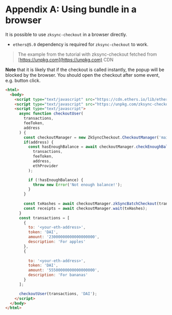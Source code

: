# Appendix A: Using bundle in a browser

It is possible to use `zksync-checkout` in a browser directly.

- `ethers@5.0` dependency is required for `zksync-checkout` to work.

> The example from the tutorial with zksync-checkout fetched from [https://unpkg.com](https://unpkg.com) CDN

**Note** that it is likely that if the checkout is called instantly, the popup will be blocked by the browser. You should open the checkout after some event, e.g. button click.

```html
<html>
  <body>
    <script type="text/javascript" src="https://cdn.ethers.io/lib/ethers-5.0.umd.min.js"></script>
    <script type="text/javascript" src="https://unpkg.com/zksync-checkout@latest/dist/main.js"></script>
    <script type="text/javascript">
      async function checkoutUser(
        transactions,
        feeToken,
        address
      ) {
        const checkoutManager = new ZkSyncCheckout.CheckoutManager('mainnet'); 
        if(address) {
          const hasEnoughBalance = await checkoutManager.checkEnoughBalance(
            transactions,
            feeToken,
            address,
            ethProvider
          );

          if (!hasEnoughBalance) {
            throw new Error('Not enough balance!');
          }
        }
        
        const txHashes = await checkoutManager.zkSyncBatchCheckout(transactions, feeToken);
        const receipts = await checkoutManager.wait(txHashes);
      }
      const transactions = [
        {
          to: '<your-eth-address>',
          token: 'DAI',
          amount: '23000000000000000000',
          description: 'For apples'
        },
        {
          
          to: '<your-eth-address>',
          token: 'DAI',
          amount: '55500000000000000000',
          description: 'For bananas'
        }
      ];

      checkoutUser(transactions, 'DAI');
    </script>
  </body>
</html>
```
